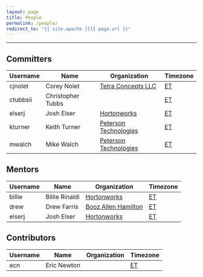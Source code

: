 ```yaml
---
layout: page
title: People
permalink: /people/
redirect_to: "{{ site.apache }}{{ page.url }}"
---
```


---

## Committers

| Username | Name              | Organization                | Timezone |
-----------|-------------------|-----------------------------|----------|
| cjnolet  | Corey Nolet       | [Tetra Concepts LLC][tc]    | [ET][et] |
| ctubbsii | Christopher Tubbs |                             | [ET][et] |
| elserj   | Josh Elser        | [Hortonworks][hw]           | [ET][et] |
| kturner  | Keith Turner      | [Peterson Technologies][pt] | [ET][et] |
| mwalch   | Mike Walch        | [Peterson Technologies][pt] | [ET][et] |

## Mentors

| Username | Name              | Organization                | Timezone |
-----------|-------------------|-----------------------------|----------|
| billie   | Billie Rinaldi    | [Hortonworks][hw]           | [ET][et] |
| drew     | Drew Farris       | [Booz Allen Hamilton][bah]  | [ET][et] |
| elserj   | Josh Elser        | [Hortonworks][hw]           | [ET][et] |

## Contributors

| Username | Name              | Organization                | Timezone |
-----------|-------------------|-----------------------------|----------|
| ecn      | Eric Newton       |                             | [ET][et] |

[tc]: http://www.tetraconcepts.com/
[hw]: http://hortonworks.com/
[pt]: http://www.ptech-llc.com/
[et]: http://www.timeanddate.com/time/zones/et
[bah]: http://www.boozallen.com/
